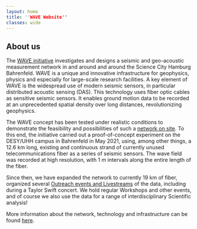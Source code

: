 ```yaml
---
layout: home
title: ''WAVE Website''
classes: wide
---
```


## About us

The [WAVE initiative](https://indico.desy.de/event/28485/) investigates and designs a seismic and geo-acoustic measurement network in and around and around the Science City Hamburg Bahrenfeld. WAVE is a unique and innovative infrastructure for geophysics, physics and especially for large-scale research facilities.
A key element of WAVE is the widespread use of modern seismic sensors, in particular distributed acoustic sensing (DAS). This technology uses fiber optic cables as sensitive seismic sensors. It enables ground motion data to be recorded at an unprecedented spatial density over long distances, revolutionizing geophysics.

The WAVE concept has been tested under realistic conditions to demonstrate the feasibility and possibilities of such a [network on site]((about.md)). To this end, the initiative carried out a proof-of-concept experiment on the DESY/UHH campus in Bahrenfeld in May 2021, using, among other things, a 12.6 km long, existing and continuous strand of currently unused telecommunications fiber as a series of seismic sensors. The wave field was recorded at high resolution, with 1 m intervals along the entire length of the fiber.

Since then, we have expanded the network to currently 19 km of fiber, organized several [Outreach events and Livestreams](Outreach.md) of the data, including during a Taylor Swift concert. We hold regular Workshops and other events, and of course we also use the data for a range of interdisciplinary Scientific analysis!
 
More information about the network, technology and infrastructure can be found [here](about.md).


